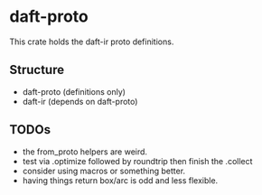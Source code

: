 # daft-proto

This crate holds the daft-ir proto definitions.

## Structure

- daft-proto (definitions only)
- daft-ir (depends on daft-proto)

## TODOs

- the from_proto helpers are weird.
- test via .optimize followed by roundtrip then finish the .collect
- consider using macros or something better.
- having things return box/arc is odd and less flexible.
